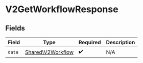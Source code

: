 # V2GetWorkflowResponse


## Fields

| Field                                                  | Type                                                   | Required                                               | Description                                            |
| ------------------------------------------------------ | ------------------------------------------------------ | ------------------------------------------------------ | ------------------------------------------------------ |
| `data`                                                 | [Shared\V2Workflow](../../Models/Shared/V2Workflow.md) | :heavy_check_mark:                                     | N/A                                                    |
